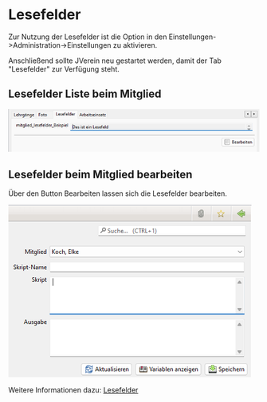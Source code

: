# Lesefelder

Zur Nutzung der Lesefelder ist die Option in den Einstellungen->Administration->Einstellungen zu aktivieren.

Anschließend sollte JVerein neu gestartet werden, damit der Tab "Lesefelder" zur Verfügung steht.

## Lesefelder Liste beim Mitglied

![](../../../../v3.0.x/mitglieder/content/img/LesefelderTab.png)

## Lesefelder beim Mitglied bearbeiten

Über den Button Bearbeiten lassen sich die Lesefelder bearbeiten.

![](../../../../v3.0.x/administration/mitglieder/img/Lesefeld.png)

Weitere Informationen dazu: [Lesefelder](../../../3.0/administration/mitglieder/lesefelder.md)
